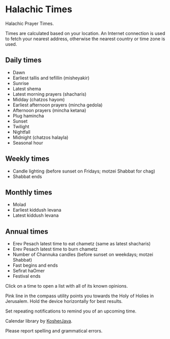 # Halachic Times
Halachic Prayer Times.

Times are calculated based on your location. An Internet connection is used to fetch your nearest address, otherwise the nearest country or time zone is used.

## Daily times
* Dawn
* Earliest tallis and tefillin (misheyakir)
* Sunrise
* Latest shema
* Latest morning prayers (shacharis)
* Midday (chatzos hayom)
* Earliest afternoon prayers (mincha gedola)
* Afternoon prayers (mincha ketana)
* Plug hamincha
* Sunset
* Twilight
* Nightfall
* Midnight (chatzos halayla)
* Seasonal hour

## Weekly times
* Candle lighting (before sunset on Fridays; motzei Shabbat for chag)
* Shabbat ends

## Monthly times
* Molad
* Earliest kiddush levana
* Latest kiddush levana

## Annual times
* Erev Pesach latest time to eat chametz (same as latest shacharis)
* Erev Pesach latest time to burn chametz
* Number of Channuka candles (before sunset on weekdays; motzei Shabbat)
* Fast begins and ends
* Sefirat haOmer
* Festival ends

Click on a time to open a list with all of its known opinions.

Pink line in the compass utility points you towards the Holy of Holies in Jerusalem. Hold the device horizontally for best results.

Set repeating notifications to remind you of an upcoming time.

Calendar library by [KosherJava](/KosherJava/zmanim).

Please report spelling and grammatical errors.

